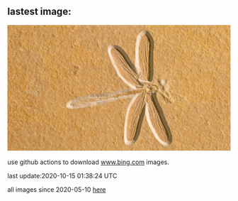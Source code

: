 ## lastest image:
![](images/BavariaFossil.jpg)

use github actions to download www.bing.com images.

last update:2020-10-15 01:38:24 UTC

all images since 2020-05-10 [here](https://github.com/counter2015/bing-daily-images/tree/master/images) 
